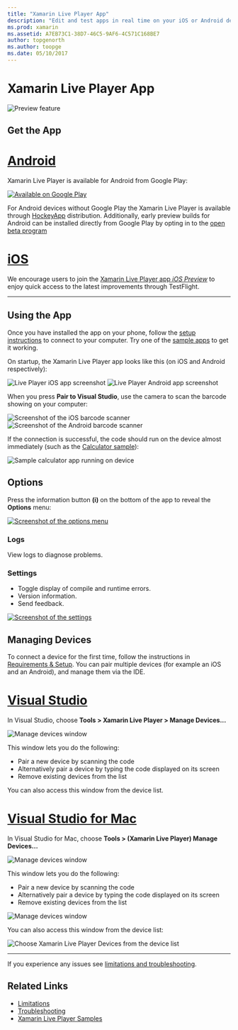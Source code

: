 ```yaml
---
title: "Xamarin Live Player App"
description: "Edit and test apps in real time on your iOS or Android device"
ms.prod: xamarin
ms.assetid: A7EB73C1-38D7-46C5-9AF6-4C571C168BE7
author: topgenorth
ms.author: toopge
ms.date: 05/10/2017
---
```

# Xamarin Live Player App

![Preview feature](~/media/shared/preview.png)

## Get the App

# [Android](#tab/android)

Xamarin Live Player is available for Android from Google Play:

[![Available on Google Play](images/google-play-badge.png)](https://play.google.com/store/apps/details?id=com.xamarin.live)

For Android devices without Google Play the Xamarin Live Player is available through [HockeyApp](https://aka.ms/xlp-hockeyapp) distribution. Additionally, early preview builds for Android can be installed directly from Google Play by opting in to the [open beta program](https://play.google.com/apps/testing/com.xamarin.live)

# [iOS](#tab/ios)

We encourage users to join the [Xamarin Live Player app _iOS Preview_](https://aka.ms/liveplayeralpha) to enjoy quick access to the latest improvements through TestFlight.

-----

## Using the App

Once you have installed the app on your phone, follow the
[setup instructions](~/tools/live-player/install.md) to connect to your
computer. Try one of the [sample apps](~/tools/live-player/samples.md) to get it working.

On startup, the Xamarin Live Player app looks like this (on iOS and Android respectively):

![Live Player iOS app screenshot](player-images/app-iphone-sml.png) ![Live Player Android app screenshot](player-images/app-android-sml.png)

When you press **Pair to Visual Studio**, use the camera to scan the
barcode showing on your computer:

![Screenshot of the iOS barcode scanner](player-images/scan-iphone-sml.png) ![Screenshot of the Android barcode scanner](player-images/scan-android-sml.png)

If the connection is successful, the code should run on
the device almost immediately (such as the [Calculator sample](https://developer.xamarin.com/samples/mobile/LivePlayer/BasicCalculator)):

![Sample calculator app running on device](player-images/basic-calculator-iphone-sml.png)

## Options

Press the information button **(i)** on the bottom of the app to reveal the **Options** menu:

[![Screenshot of the options menu](player-images/options-sml.png)](player-images/options.png#lightbox)

### Logs

View logs to diagnose problems.

### Settings

- Toggle display of compile and runtime errors.
- Version information.
- Send feedback.

[![Screenshot of the settings](player-images/settings-sml.png)](player-images/settings.png#lightbox)

## Managing Devices

To connect a device for the first time, follow the instructions in [Requirements & Setup](~/tools/live-player/install.md). You can pair multiple devices (for example an iOS
and an Android), and manage them via the IDE.

# [Visual Studio](#tab/windows)

In Visual Studio, choose **Tools > Xamarin Live Player > Manage Devices...**

![Manage devices window](player-images/manage-tools-menu-vs.png)

This window lets you do the following:

- Pair a new device by scanning the code
- Alternatively pair a device by typing the code displayed on its screen
- Remove existing devices from the list

You can also access this window from the device list.

# [Visual Studio for Mac](#tab/macos)

In Visual Studio for Mac, choose **Tools > (Xamarin Live Player) Manage Devices...**

![Manage devices window](player-images/manage-tools-menu.png)

This window lets you do the following:

- Pair a new device by scanning the code
- Alternatively pair a device by typing the code displayed on its screen
- Remove existing devices from the list

![Manage devices window](player-images/manage.png)

You can also access this window from the device list:

![Choose Xamarin Live Player Devices from the device list](player-images/manage-device-menu.png)

-----

If you experience any issues see [limitations and troubleshooting](~/tools/live-player/troubleshooting.md).

## Related Links

- [Limitations](~/tools/live-player/limitations.md)
- [Troubleshooting](~/tools/live-player/troubleshooting.md)
- [Xamarin Live Player Samples](samples.md)
